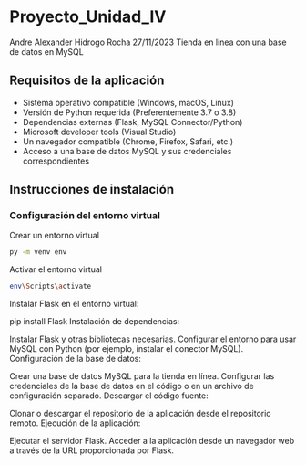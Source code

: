 # Proyecto_Unidad_IV
Andre Alexander Hidrogo Rocha 27/11/2023 Tienda en linea con una base de datos en MySQL

## Requisitos de la aplicación

* Sistema operativo compatible (Windows, macOS, Linux)
* Versión de Python requerida (Preferentemente 3.7 o 3.8)
* Dependencias externas (Flask, MySQL Connector/Python)
* Microsoft developer tools (Visual Studio)
* Un navegador compatible (Chrome, Firefox, Safari, etc.)
* Acceso a una base de datos MySQL y sus credenciales correspondientes

## Instrucciones de instalación

### Configuración del entorno virtual

Crear un entorno virtual
``` bash
py -m venv env
```

Activar el entorno virtual

``` bash
env\Scripts\activate
```


Instalar Flask en el entorno virtual:

pip install Flask
Instalación de dependencias:

Instalar Flask y otras bibliotecas necesarias.
Configurar el entorno para usar MySQL con Python (por ejemplo, instalar el conector MySQL).
Configuración de la base de datos:

Crear una base de datos MySQL para la tienda en línea.
Configurar las credenciales de la base de datos en el código o en un archivo de configuración separado.
Descargar el código fuente:

Clonar o descargar el repositorio de la aplicación desde el repositorio remoto.
Ejecución de la aplicación:

Ejecutar el servidor Flask.
Acceder a la aplicación desde un navegador web a través de la URL proporcionada por Flask.
